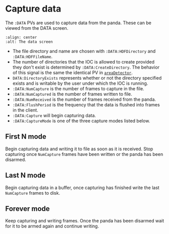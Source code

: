 # Capture data

The `:DATA` PVs are used to capture data from the panda.
These can be viewed from the DATA screen.

```{image} /images/data_bobfile.png
:align: center
:alt: The data screen
```

- The file directory and name are chosen with `:DATA:HDFDirectory` and `:DATA:HDFFileName`.
- The number of directories that the IOC is allowed to create provided they don't exist is determined by `:DATA:CreateDirectory`. The behavior of this signal is the same the identical PV in [`areaDetector`](https://areadetector.github.io/areaDetector/ADCore/NDPluginFile.html).
- `DATA:DirectoryExists` represents whether or not the directory specified exists and is writable by the user under which the IOC is running.
- `:DATA:NumCapture` is the number of frames to capture in the file.
- `:DATA:NumCaptured` is the number of frames written to file.
- `:DATA:NumReceived` is the number of frames received from the panda.
- `:DATA:FlushPeriod` is the frequency that the data is flushed into frames in the client.
- `:DATA:Capture` will begin capturing data.
- `:DATA:CaptureMode` is one of the three capture modes listed below.

## First N mode

Begin capturing data and writing it to file as soon as it is received. Stop capturing once `NumCapture`
frames have been written or the panda has been disarmed.

## Last N mode

Begin capturing data in a buffer, once capturing has finished write the last `NumCapture` frames to disk.

## Forever mode

Keep capturing and writing frames. Once the panda has been disarmed wait for it to be armed again and continue writing.
